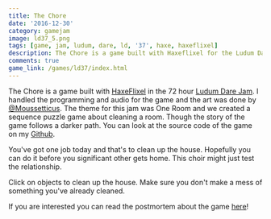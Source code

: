 ```yaml
---
title: The Chore
date: '2016-12-30'
category: gamejam
image: ld37_5.png
tags: [game, jam, ludum, dare, ld, '37', haxe, haxeflixel]
description: The Chore is a game built with Haxeflixel for the Ludum Dare game jam.
comments: true
game_link: /games/ld37/index.html
---
```


The Chore is a game built with [HaxeFlixel](http://haxeflixel.com) in the 72 hour [Ludum Dare Jam](http://ludumdare.com/compo/ludum-dare-37/?action=preview&uid=23711). I handled the programming and audio for the game and the art was done by [@Moussetticus](https://twitter.com/Moussetticus). The theme for this jam was One Room and we created a sequence puzzle game about cleaning a room. Though the story of the game follows a darker path. You can look at the source code of the game on my [Github](https://github.com/cxsquared/LD37).

You've got one job today and that's to clean up the house. Hopefully you can do it before you significant other gets home. This choir might just test the relationship.

Click on objects to clean up the house. Make sure you don't make a mess of something you've already cleaned.

If you are interested you can read the postmortem about the game [here](/blog/the-chore-ld37-postmortem/)!
